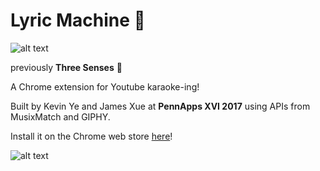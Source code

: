 # Lyric Machine 🎵
![alt text][logo]

previously **Three Senses** 🍻

A Chrome extension for Youtube karaoke-ing! 

Built by Kevin Ye and James Xue at **PennApps XVI 2017** using APIs from MusixMatch and GIPHY. 

Install it on the Chrome web store [here](https://chrome.google.com/webstore/detail/lyric-machine/kbcbkhedpppdgakadaampcdhglgbjjal)! 

![alt text][screenshot]

[logo]: https://image.ibb.co/hCShzF/lyricmachine.jpg "Logo"
[screenshot]: https://image.ibb.co/kfMpwv/Screen_Shot_2017_09_09_at_4_42_49_AM.png "Screenshot"
